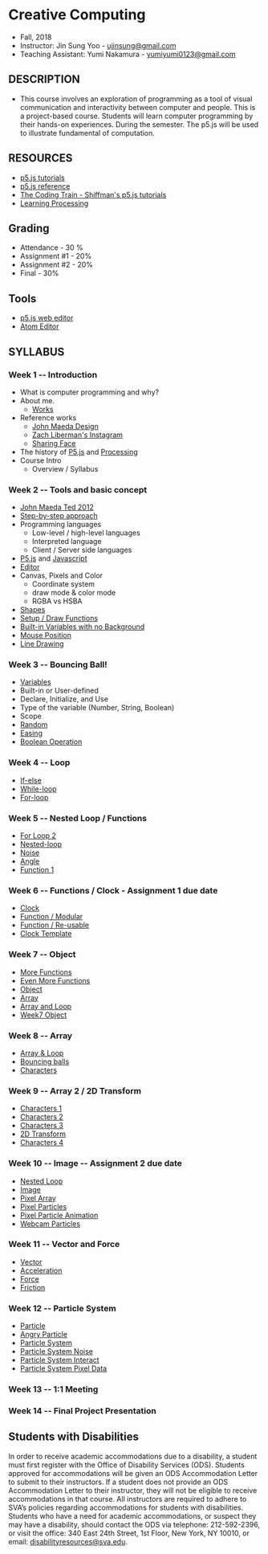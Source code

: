 # Creative Computing
- Fall, 2018
- Instructor: Jin Sung Yoo - ujinsung@gmail.com
- Teaching Assistant: Yumi Nakamura - yumiyumi0123@gmail.com

## DESCRIPTION
- This course involves an exploration of programming as a tool of visual communication and interactivity between computer and people. This is a project-based course. Students will learn computer programming by their hands-on experiences. During the semester. The p5.js will be used to illustrate fundamental of computation.

## RESOURCES
- [p5.js tutorials](https://p5js.org/learn/)
- [p5.js reference](http://p5js.org/reference)
- [The Coding Train - Shiffman's p5.js tutorials](https://www.youtube.com/user/shiffman/playlists)
- [Learning Processing](http://learningprocessing.com/)

## Grading
* Attendance - 30 %
* Assignment #1 - 20%
* Assignment #2 - 20%
* Final - 30%

## Tools
* [p5.js web editor](https://editor.p5js.org)
* [Atom Editor](https://atom.io/)

## SYLLABUS

### Week 1 -- Introduction
  * What is computer programming and why?
  * About me.
    * [Works](https://vimeo.com/136505838)
  * Reference works
    * [John Maeda Design](https://www.google.com/search?q=john+maeda&source=lnms&tbm=isch&sa=X&ved=0ahUKEwjdlPai1b_RAhUs7oMKHXA_A7UQ_AUICSgC&biw=1167&bih=888#tbm=isch&q=john+maeda+graphic+design&imgrc=PhLxs7TrTqQ07M%3A)
    * [Zach Liberman's Instagram](https://www.instagram.com/zach.lieberman/?hl=en)
    * [Sharing Face](https://vimeo.com/96549043)
  * The history of [P5.js](https://p5js.org/) and [Processing](https://processing.org/)
  * Course Intro
    * Overview / Syllabus

### Week 2 -- Tools and basic concept
  * [John Maeda Ted 2012](https://www.ted.com/talks/john_maeda_how_art_technology_and_design_inform_creative_leaders)
  * [Step-by-step approach](https://www.youtube.com/watch?v=cDA3_5982h8)
  * Programming languages
    * Low-level / high-level languages
    * Interpreted language
    * Client / Server side languages
  * [P5.js](https://p5js.org/) and [Javascript](https://en.wikipedia.org/wiki/JavaScript)
  * [Editor](https://editor.p5js.org/)
  * Canvas, Pixels and Color
    * Coordinate system
    * draw mode & color mode
    * RGBA vs HSBA
  * [Shapes](https://jinsung.github.io/sva-cc-fall-2018/week02/01_shape/)
  * [Setup / Draw Functions](https://jinsung.github.io/sva-cc-fall-2018/week02/02_setup_draw/)
  * [Built-in Variables with no Background](https://jinsung.github.io/sva-cc-fall-2018/week02/05_nobackground/)
  * [Mouse Position](https://jinsung.github.io/sva-cc-fall-2018/week02/06_mouse_pos/)
  * [Line Drawing](https://jinsung.github.io/sva-cc-fall-2018/week02/07_pmouse/)

### Week 3 -- Bouncing Ball!
 * [Variables](https://jinsung.github.io/sva-cc-fall-2018/week03/03_variables/)
  * Built-in or User-defined
  * Declare, Initialize, and Use
  * Type of the variable (Number, String, Boolean)
  * Scope
 * [Random](https://jinsung.github.io/sva-cc-fall-2018/week03/04_random/)
 * [Easing](https://jinsung.github.io/sva-cc-fall-2018/week03/05_easing/)
 * [Boolean Operation](https://jinsung.github.io/sva-cc-fall-2018/week03/06_bounce/)

### Week 4 -- Loop
 * [If-else](https://jinsung.github.io/sva-cc-fall-2018/week04/01_conditions/)
 * [While-loop](https://jinsung.github.io/sva-cc-fall-2018/week04/02_while_loop/)
 * [For-loop](https://jinsung.github.io/sva-cc-fall-2018/week04/03_for_loop/)

### Week 5 -- Nested Loop / Functions
 * [For Loop 2](https://jinsung.github.io/sva-cc-fall-2018/week05/01_for_loop2/)
 * [Nested-loop](https://jinsung.github.io/sva-cc-fall-2018/week05/02_nested_loop/)
 * [Noise](https://jinsung.github.io/sva-cc-fall-2018/week05/03_noise/)
 * [Angle](https://jinsung.github.io/sva-cc-fall-2018/week05/04_2d_translation/)
 * [Function 1](https://jinsung.github.io/sva-cc-fall-2018/week05/06_bouncing_ball_w_function/)

### Week 6 -- Functions / Clock - Assignment 1 due date
 * [Clock](http://cmuems.com/2016/60212/lectures/lecture-09-09b-clocks/maedas-clocks/)
 * [Function / Modular](https://jinsung.github.io/sva-cc-fall-2018/week06/02_bouncing_ball_w_function/)
 * [Function / Re-usable](https://jinsung.github.io/sva-cc-fall-2018/week06/04_target_w_function)
 * [Clock Template](https://jinsung.github.io/sva-cc-fall-2018/week06/07_clock_template/)

### Week 7 -- Object
 * [More Functions](https://jinsung.github.io/sva-cc-fall-2018/week07/01_distance/)
 * [Even More Functions](https://jinsung.github.io/sva-cc-fall-2018/week07/02_arrow/)
 * [Object](https://jinsung.github.io/sva-cc-fall-2018/week07/03_object_101/)
 * [Array](https://jinsung.github.io/sva-cc-fall-2018/week07/04_array/)
 * [Array and Loop](https://jinsung.github.io/sva-cc-fall-2018/week07/05_array_and_for_loop/)
 * [Week7 Object](https://editor.p5js.org/jinsng/sketches/By4SJ-di7)

### Week 8 -- Array
 * [Array & Loop](https://jinsung.github.io/sva-cc-fall-2018/week08/02_array_and_for_loop/)
 * [Bouncing balls](https://jinsung.github.io/sva-cc-fall-2018/week08/04_array_and_for_loop_bouncingBalls/)
 * [Characters](https://jinsung.github.io/sva-cc-fall-2018/week08/06_characters/)

### Week 9 -- Array 2 / 2D Transform
 * [Characters 1](https://jinsung.github.io/sva-cc-fall-2018/week09/01_characters)
 * [Characters 2](https://jinsung.github.io/sva-cc-fall-2018/week09/02_characters)
 * [Characters 3](https://jinsung.github.io/sva-cc-fall-2018/week09/03_characters)
 * [2D Transform](https://jinsung.github.io/sva-cc-fall-2018/week09/05_transform)
 * [Characters 4](https://jinsung.github.io/sva-cc-fall-2018/week09/04_characters)   

### Week 10 -- Image -- Assignment 2 due date
 * [Nested Loop](https://jinsung.github.io/sva-cc-fall-2018/week10/01_nested_loop)
 * [Image](https://jinsung.github.io/sva-cc-fall-2018/week10/02_image)
 * [Pixel Array](https://jinsung.github.io/sva-cc-fall-2018/week10/03_pixels)
 * [Pixel Particles](https://jinsung.github.io/sva-cc-fall-2018/week10/04_pixel_particles)
 * [Pixel Particle Animation](https://jinsung.github.io/sva-cc-fall-2018/week10/05_pixels_animation)  
 * [Webcam Particles](https://editor.p5js.org/jinsng/sketches/r17qhhmTm)

### Week 11 -- Vector and Force
 * [Vector](https://jinsung.github.io/sva-cc-fall-2018/week11/03_vector_03)
 * [Acceleration](https://jinsung.github.io/sva-cc-fall-2018/week11/04_acceleration)
 * [Force](https://jinsung.github.io/sva-cc-fall-2018/week11/05_force)  
 * [Friction](https://jinsung.github.io/sva-cc-fall-2018/week11/06_friction)

### Week 12 -- Particle System
 * [Particle](https://jinsung.github.io/sva-cc-fall-2018/week12/01_particles)
 * [Angry Particle](https://jinsung.github.io/sva-cc-fall-2018/week12/02_angry_particles)
 * [Particle System](https://jinsung.github.io/sva-cc-fall-2018/week12/03_particle_system)
 * [Particle System Noise](https://jinsung.github.io/sva-cc-fall-2018/week12/03_particle_noise)
 * [Particle System Interact](https://jinsung.github.io/sva-cc-fall-2018/week12/05_particle_system_pushing)
 * [Particle System Pixel Data](https://jinsung.github.io/sva-cc-fall-2018/week12/06_particle_system_image)
 
### Week 13 -- 1:1 Meeting

### Week 14 -- Final Project Presentation

## Students with Disabilities

In order to receive academic accommodations due to a disability, a student must first register with the Office of Disability Services (ODS). Students approved for accommodations will be given an ODS Accommodation Letter to submit to their instructors. If a student does not provide an ODS Accommodation Letter to their instructor, they will not be eligible to receive accommodations in that course. All instructors are required to adhere to SVA’s policies regarding accommodations for students with disabilities. Students who have a need for academic accommodations, or suspect they may have a disability, should contact the ODS via telephone: 212-592-2396, or visit the office: 340 East 24th Street, 1st Floor, New York, NY 10010, or email: disabilityresources@sva.edu.
